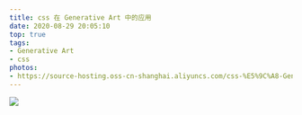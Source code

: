 ```yaml
---
title: css 在 Generative Art 中的应用
date: 2020-08-29 20:05:10
top: true
tags:
- Generative Art
- css
photos:
- https://source-hosting.oss-cn-shanghai.aliyuncs.com/css-%E5%9C%A8-Generative-Art-%E4%B8%AD%E7%9A%84%E5%BA%94%E7%94%A8/css-%E5%9C%A8-Generative-Art-%E4%B8%AD%E7%9A%84%E5%BA%94%E7%94%A8-1.png?x-oss-process=style/progressive_image
---
```


![](https://source-hosting.oss-cn-shanghai.aliyuncs.com/css-%E5%9C%A8-Generative-Art-%E4%B8%AD%E7%9A%84%E5%BA%94%E7%94%A8/css-%E5%9C%A8-Generative-Art-%E4%B8%AD%E7%9A%84%E5%BA%94%E7%94%A8-1.png?x-oss-process=style/progressive_image)
